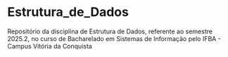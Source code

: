 # Estrutura_de_Dados
Repositório da disciplina de Estrutura de Dados, referente ao semestre 2025.2, no curso de Bacharelado em Sistemas de Informação pelo IFBA - Campus Vitória da Conquista
